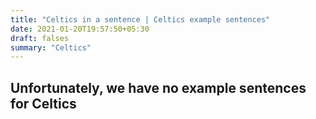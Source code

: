 ```yaml
---
title: "Celtics in a sentence | Celtics example sentences"
date: 2021-01-20T19:57:50+05:30
draft: falses
summary: "Celtics"
---
```

## Unfortunately, we have no example sentences for Celtics                 
